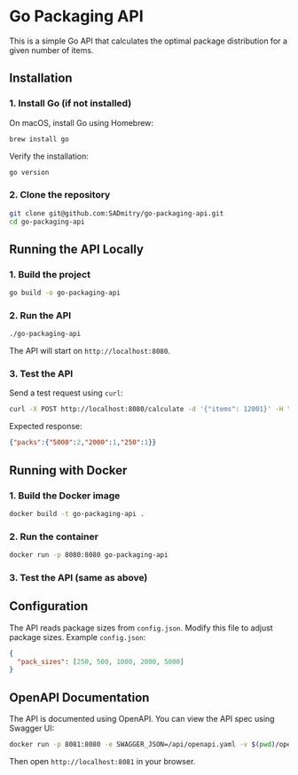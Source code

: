 # Go Packaging API

This is a simple Go API that calculates the optimal package distribution for a given number of items.

## Installation

### 1. Install Go (if not installed)

On macOS, install Go using Homebrew:

```sh
brew install go
```

Verify the installation:

```sh
go version
```

### 2. Clone the repository

```sh
git clone git@github.com:SADmitry/go-packaging-api.git
cd go-packaging-api
```

## Running the API Locally

### 1. Build the project

```sh
go build -o go-packaging-api
```

### 2. Run the API

```sh
./go-packaging-api
```

The API will start on `http://localhost:8080`.

### 3. Test the API

Send a test request using `curl`:

```sh
curl -X POST http://localhost:8080/calculate -d '{"items": 12001}' -H "Content-Type: application/json"
```

Expected response:

```json
{"packs":{"5000":2,"2000":1,"250":1}}
```

## Running with Docker

### 1. Build the Docker image

```sh
docker build -t go-packaging-api .
```

### 2. Run the container

```sh
docker run -p 8080:8080 go-packaging-api
```

### 3. Test the API (same as above)

## Configuration

The API reads package sizes from `config.json`. Modify this file to adjust package sizes. Example `config.json`:

```json
{
  "pack_sizes": [250, 500, 1000, 2000, 5000]
}
```

## OpenAPI Documentation

The API is documented using OpenAPI. You can view the API spec using Swagger UI:

```sh
docker run -p 8081:8080 -e SWAGGER_JSON=/api/openapi.yaml -v $(pwd)/openapi.yaml:/api/openapi.yaml swaggerapi/swagger-ui
```

Then open `http://localhost:8081` in your browser.
